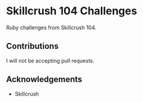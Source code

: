 # Skillcrush 104 Challenges
Ruby challenges from Skillcrush 104.

## Contributions
I will not be accepting pull requests.

## Acknowledgements
* Skillcrush